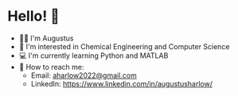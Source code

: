 # Hello! :wave:

* :student: I'm Augustus
* :open_book: I'm interested in Chemical Engineering and Computer Science
* :computer: I'm currently learning Python and MATLAB
* :incoming_envelope: How to reach me:
  * Email: aharlow2022@gmail.com
  * LinkedIn: https://www.linkedin.com/in/augustusharlow/
